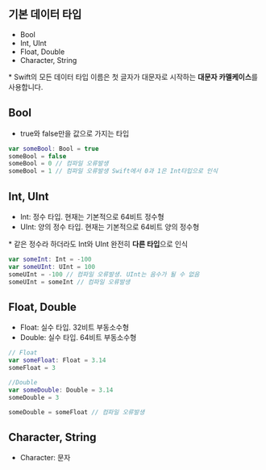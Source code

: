 ## 기본 데이터 타입
* Bool
* Int, UInt
* Float, Double
* Character, String

\* Swift의 모든 데이터 타입 이름은 첫 글자가 대문자로 시작하는 **대문자 카멜케이스**를 사용합니다.

## Bool
* true와 false만을 값으로 가지는 타입
~~~Swift
var someBool: Bool = true
someBool = false
someBool = 0 // 컴파일 오류발생
someBool = 1 // 컴파일 오류발생 Swift에서 0과 1은 Int타입으로 인식
~~~

## Int, UInt
* Int: 정수 타입. 현재는 기본적으로 64비트 정수형
* UInt: 양의 정수 타입. 현재는 기본적으로 64비트 양의 정수형

\* 같은 정수라 하더라도 Int와 UInt 완전히 **다른 타입**으로 인식
~~~Swift
var someInt: Int = -100
var someUInt: UInt = 100
someUInt = -100 // 컴파일 오류발생. UInt는 음수가 될 수 없음
someUInt = someInt // 컴파일 오류발생
~~~

## Float, Double
* Float: 실수 타입. 32비트 부동소수형
* Double: 실수 타입. 64비트 부동소수형
~~~Swift
// Float
var someFloat: Float = 3.14
someFloat = 3

//Double
var someDouble: Double = 3.14
someDouble = 3

someDouble = someFloat // 컴파일 오류발생
~~~

## Character, String
* Character: 문자 

